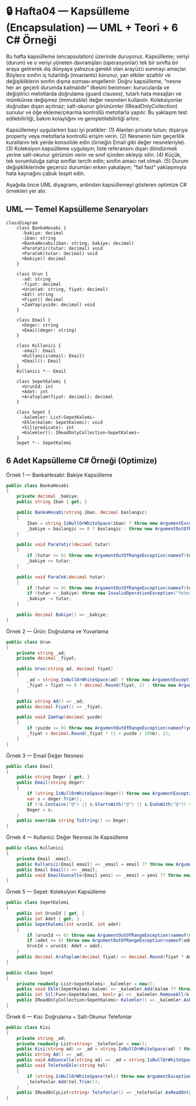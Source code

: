 # 🔒 Hafta04 — Kapsülleme (Encapsulation) — UML + Teori + 6 C# Örneği

Bu hafta kapsülleme (encapsulation) üzerinde duruyoruz. Kapsülleme; veriyi (durum) ve o veriyi yöneten davranışları (operasyonlar) tek bir sınıfta bir araya getirerek dış dünyaya yalnızca gerekli olan arayüzü sunmayı amaçlar. Böylece sınıfın iç tutarlılığı (invariants) korunur, yan etkiler azaltılır ve değişikliklerin sınıfın dışına sızması engellenir. Doğru kapsülleme, “nesne her an geçerli durumda kalmalıdır” ilkesini benimser: kurucularda ve değiştirici metotlarda doğrulama (guard clauses), tutarlı hata mesajları ve mümkünse değişmez (immutable) değer nesneleri kullanılır. Koleksiyonlar doğrudan dışarı açılmaz; salt-okunur görünümler (IReadOnlyCollection) sunulur ve öğe ekleme/çıkarma kontrollü metotlarla yapılır. Bu yaklaşım test edilebilirliği, bakım kolaylığını ve genişletilebilirliği artırır.

Kapsüllemeyi uygularken bazı iyi pratikler: (1) Alanları private tutun; dışarıya property veya metotlarla kontrollü erişim verin. (2) Nesnenin tüm geçerlilik kurallarını tek yerde konsolide edin (örneğin Email gibi değer nesneleriyle). (3) Koleksiyon kapsülleme uygulayın; liste referansını dışarı döndürmek yerine salt-okunur görünüm verin ve sınıf içinden ekleyip silin. (4) Küçük, tek sorumluluğa sahip sınıflar tercih edin; sınıfın amacı net olmalı. (5) Durum değişikliklerinde geçersiz durumları erken yakalayın; “fail fast” yaklaşımıyla hata kaynağını çabuk tespit edin.

Aşağıda önce UML diyagramı, ardından kapsüllemeyi gösteren optimize C# örnekleri yer alır.

## UML — Temel Kapsülleme Senaryoları
```mermaid
classDiagram
    class BankaHesabi {
      -bakiye: decimal
      -iban: string
      +BankaHesabi(iban: string, bakiye: decimal)
      +ParaYatir(tutar: decimal) void
      +ParaCek(tutar: decimal) void
      +Bakiye() decimal
    }

    class Urun {
      -ad: string
      -fiyat: decimal
      +Urun(ad: string, fiyat: decimal)
      +Ad() string
      +Fiyat() decimal
      +ZamYap(yuzde: decimal) void
    }

    class Email {
      +Deger: string
      +Email(deger: string)
    }

    class Kullanici {
      -email: Email
      +Kullanici(email: Email)
      +Email(): Email
    }
    Kullanici *-- Email

    class SepetKalemi {
      +UrunId: int
      +Adet: int
      +AraToplam(fiyat: decimal): decimal
    }

    class Sepet {
      -kalemler: List~SepetKalemi~
      +Ekle(kalem: SepetKalemi): void
      +Sil(predicate): int
      +Kalemler(): IReadOnlyCollection~SepetKalemi~
    }
    Sepet *-- SepetKalemi
```

## 6 Adet Kapsülleme C# Örneği (Optimize)
Örnek 1 — BankaHesabi: Bakiye Kapsülleme
```csharp
public class BankaHesabi
{
    private decimal _bakiye;
    public string Iban { get; }

    public BankaHesabi(string iban, decimal baslangic)
    {
        Iban = string.IsNullOrWhiteSpace(iban) ? throw new ArgumentException("IBAN boş") : iban.Trim();
        _bakiye = baslangic >= 0 ? baslangic : throw new ArgumentOutOfRangeException(nameof(baslangic));
    }

    public void ParaYatir(decimal tutar)
    {
        if (tutar <= 0) throw new ArgumentOutOfRangeException(nameof(tutar));
        _bakiye += tutar;
    }

    public void ParaCek(decimal tutar)
    {
        if (tutar <= 0) throw new ArgumentOutOfRangeException(nameof(tutar));
        if (tutar > _bakiye) throw new InvalidOperationException("Yetersiz bakiye");
        _bakiye -= tutar;
    }

    public decimal Bakiye() => _bakiye;
}
```

Örnek 2 — Ürün: Doğrulama ve Yuvarlama
```csharp
public class Urun
{
    private string _ad;
    private decimal _fiyat;

    public Urun(string ad, decimal fiyat)
    {
        _ad = string.IsNullOrWhiteSpace(ad) ? throw new ArgumentException("Ad boş") : ad.Trim();
        _fiyat = fiyat >= 0 ? decimal.Round(fiyat, 2) : throw new ArgumentOutOfRangeException(nameof(fiyat));
    }

    public string Ad() => _ad;
    public decimal Fiyat() => _fiyat;

    public void ZamYap(decimal yuzde)
    {
        if (yuzde <= 0) throw new ArgumentOutOfRangeException(nameof(yuzde));
        _fiyat = decimal.Round(_fiyat * (1 + yuzde / 100m), 2);
    }
}
```

Örnek 3 — Email Değer Nesnesi
```csharp
public class Email
{
    public string Deger { get; }
    public Email(string deger)
    {
        if (string.IsNullOrWhiteSpace(deger)) throw new ArgumentException("E-posta boş");
        var s = deger.Trim();
        if (!s.Contains("@") || s.StartsWith("@") || s.EndsWith("@")) throw new ArgumentException("Geçersiz e-posta");
        Deger = s;
    }
    public override string ToString() => Deger;
}
```

Örnek 4 — Kullanici: Değer Nesnesi ile Kapsülleme
```csharp
public class Kullanici
{
    private Email _email;
    public Kullanici(Email email) => _email = email ?? throw new ArgumentNullException(nameof(email));
    public Email Email() => _email;
    public void EmailGuncelle(Email yeni) => _email = yeni ?? throw new ArgumentNullException(nameof(yeni));
}
```

Örnek 5 — Sepet: Koleksiyon Kapsülleme
```csharp
public class SepetKalemi
{
    public int UrunId { get; }
    public int Adet { get; }
    public SepetKalemi(int urunId, int adet)
    {
        if (urunId <= 0) throw new ArgumentOutOfRangeException(nameof(urunId));
        if (adet <= 0) throw new ArgumentOutOfRangeException(nameof(adet));
        UrunId = urunId; Adet = adet;
    }
    public decimal AraToplam(decimal fiyat) => decimal.Round(fiyat * Adet, 2);
}

public class Sepet
{
    private readonly List<SepetKalemi> _kalemler = new();
    public void Ekle(SepetKalemi kalem) => _kalemler.Add(kalem ?? throw new ArgumentNullException(nameof(kalem)));
    public int Sil(Func<SepetKalemi, bool> p) => _kalemler.RemoveAll(k => p(k));
    public IReadOnlyCollection<SepetKalemi> Kalemler() => _kalemler.AsReadOnly();
}
```

Örnek 6 — Kisi: Doğrulama + Salt-Okunur Telefonlar
```csharp
public class Kisi
{
    private string _ad;
    private readonly List<string> _telefonlar = new();
    public Kisi(string ad) => _ad = string.IsNullOrWhiteSpace(ad) ? throw new ArgumentException("Ad boş") : ad.Trim();
    public string Ad() => _ad;
    public void AdGuncelle(string ad) => _ad = string.IsNullOrWhiteSpace(ad) ? throw new ArgumentException("Ad boş") : ad.Trim();
    public void TelefonEkle(string tel)
    {
        if (string.IsNullOrWhiteSpace(tel)) throw new ArgumentException("Tel boş");
        _telefonlar.Add(tel.Trim());
    }
    public IReadOnlyList<string> Telefonlar() => _telefonlar.AsReadOnly();
}
```